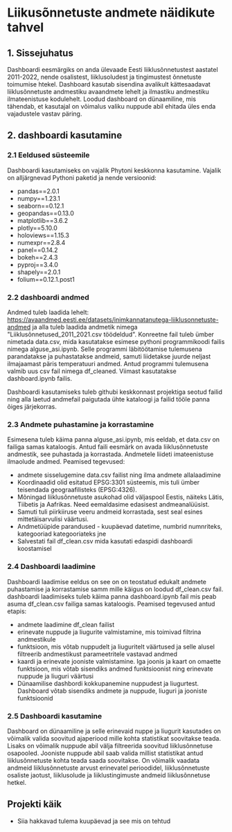 # Liikusõnnetuste andmete näidikute tahvel

## 1. Sissejuhatus
Dashboardi eesmärgiks on anda ülevaade Eesti liiklusõnnetustest aastatel 2011-2022, nende osalistest, liiklusoludest ja tingimustest õnnetuste toimumise htekel. Dashboard kasutab sisendina avalikult kättesaadavat liiklusõnnetuste andmestiku avaandmete lehelt ja ilmastiku andmestiku ilmateenistuse kodulehelt. Loodud dashboard on dünaamiline, mis tähendab, et kasutajal on võimalus valiku nuppude abil ehitada üles enda vajadustele vastav päring. 


## 2. dashboardi kasutamine

### 2.1 Eeldused süsteemile
Dashboardi kasutamiseks on vajalik Phytoni keskkonna kasutamine. Vajalik on alljärgnevad Pythoni paketid ja nende versioonid:

* pandas==2.0.1
* numpy==1.23.1
* seaborn==0.12.1
* geopandas==0.13.0
* matplotlib==3.6.2
* plotly==5.10.0
* holoviews==1.15.3
* numexpr==2.8.4
* panel==0.14.2
* bokeh==2.4.3
* pyproj==3.4.0
* shapely==2.0.1
* folium==0.12.1.post1

### 2.2 dashboardi andmed

Andmed tuleb laadida lehelt: https://avaandmed.eesti.ee/datasets/inimkannatanutega-liiklusonnetuste-andmed ja alla tuleb laadida andmetik nimega "Liiklusõnnetused_2011_2021.csv töödeldud". Konreetne fail tuleb ümber nimetada data.csv, mida kasutatakse esimese pythoni programmikoodi failis nimega alguse_asi.ipynb. Selle programmi läbitöötamise tulemusena parandatakse ja puhastatakse andmeid, samuti liidetakse juurde neljast ilmajaamast päris temperatuuri andmed. Antud programmi tulemusena valmib uus csv fail nimega df_cleaned. Viimast kasutatakse dashboard.ipynb failis. 

Dashboardi kasutamiseks tuleb githubi keskkonnast projektiga seotud failid ning alla laetud andmefail paigutada ühte kataloogi ja failid tööle panna õiges järjekorras.


### 2.3 Andmete puhastamine ja korrastamine
Esimesena tuleb käima panna alguse_asi.ipynb, mis eeldab, et data.csv on failiga samas kataloogis. Antud faili eesmärk on avada liiklusõnnetuste andmestik, see puhastada ja korrastada. Andmetele liideti imateenistuse ilmaolude andmed. Peamised tegevused:

* andmete sisselugemine data.csv failist ning ilma andmete allalaadimine
* Koordinaadid olid esitatud EPSG:3301 süsteemis, mis tuli ümber teisendada geograafilisteks (EPSG:4326). 
* Mõningad liiklusõnnetuste asukohad olid väljaspool Eestis, näiteks Lätis, Tiibetis ja Aafrikas. Need eemaldasime edasisest andmeanalüüsist. 
* Samuti tuli piirkiiruse veeru andmeid korrastada, sest seal esines mittetäisarvulisi väärtusi.
* Andmetüüpide parandused - kuupäevad datetime, numbrid numnriteks, kategooriad kategooriateks jne 
* Salvestati fail df_clean.csv mida kasutati edaspidi dashboardi koostamisel

### 2.4 Dashboardi laadimine
Dashboardi laadimise eeldus on see on on teostatud edukalt andmete puhastamise ja korrastamise samm mille käigus on loodud df_clean.csv fail. dashboardi laadimiseks tuleb käima panna dashboard.ipynb fail mis peab asuma df_clean.csv failiga samas kataloogis. Peamised tegevused antud etapis:

* andmete laadimine df_clean failist
* erinevate nuppude ja liugurite valmistamine, mis toimivad filtrina andmestikule
* funktsioon, mis võtab nuppudelt ja liuguritelt väärtused ja selle alusel filtreerib andmestikust parameetritele vastavad andmed
* kaardi ja erinevate jooniste valmistamine. Iga joonis ja kaart on omaette funktsioon, mis võtab sisendiks andmed funktsioonist ning erinevate nuppude ja liuguri väärtusi
* Dünaamilise dashbordi kokkupanemine nuppudest ja liugurtest. Dashboard võtab sisendiks andmete ja nuppude, liuguri ja jooniste funktsioonid


### 2.5 Dashboardi kasutamine
Dashboard on dünaamiline ja selle erinevaid nuppe ja liugurit kasutades on võimalik valida soovitud ajaperiood mille kohta statistikat soovitakse teada. Lisaks on võimalik nuppude abil välja filtreerida soovitud liiklusõnnetuse osapooled. Jooniste nuppude abil saab valida millist statistikat antud liiklusõnnetuste kohta teada saada soovitakse. On võimalik vaadata andmeid liiklusõnnetuste arvust erinevatel perioodidel, liiklusõnnetuste osaliste jaotust, liiklusolude ja liiklustingimuste andmeid liiklusõnnetuse hetkel.

## Projekti käik

* Siia hakkavad tulema kuupäevad ja see mis on tehtud
